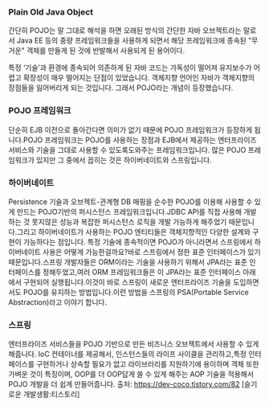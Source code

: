 ### Plain Old Java Object
간단히 POJO는 말 그대로 해석을 하면 오래된 방식의 간단한 자바 오브젝트라는 말로서
Java EE 등의 중량 프레임워크들을 사용하게 되면서 해당 프레임워크에 종속된 "무거운" 객체를 만들게 된 것에 반발해서 사용되게 된 용어이다.

특정 ‘기술’과 환경에 종속되어 의존하게 된 자바 코드는 가독성이 떨어져 유지보수가 어렵고 확장성이 매우 떨어지는 단점이 있었습니다.
객체지향 언어인 자바가 객체지향의 장점들을 잃어버리게 되는 것입니다. 그래서 POJO라는 개념이 등장했습니다.
### POJO 프레임워크
단순히 EJB 이전으로 돌아간다면 의미가 없기 때문에 POJO 프레임워크가 등장하게 됩니다.POJO 프레임워크는 POJO를 사용하는 장점과 EJB에서 제공하는 엔터프라이즈 서비스와 기술을 그대로 사용할 수 있도록도와주는 프레임워크입니다. 많은 POJO 프레임워크가 있지만 그 중에서 꼽히는 것은 하이버네이트와 스프링입니다.

### 하이버네이트
Persistence 기술과 오브젝트-관계형 DB 매핑을 순수한 POJO를 이용해 사용할 수 있게 만드는 POJO기반의 퍼시스턴스 프레임워크입니다.JDBC API를 직접 사용해 개발하는 것 못지않은 성능과 복잡한 퍼시스턴스 로직을 개발 가능하게 해주었기 때문입니다.그리고 하이버네이트가 사용하는 POJO 엔티티들은 객체지향적인 다양한 설계와 구현이 가능하다는 점입니다. 특정 기술에 종속적이면 POJO가 아니라면서 스프링에서 하이버네이트 사용은 어떻게 가능한걸까요?바로 스프링에서 정한 표준 인터페이스가 있기 때문입니다.스프링 개발자들은 ORM이라는 기술을 사용하기 위해서 JPA라는 표준 인터페이스를 정해두었고,여러 ORM 프레임워크들은 이 JPA라는 표준 인터페이스 아래에서 구현되어 실행됩니다.이것이 바로 스프링이 새로운 엔터프라이즈 기술을 도입하면서도 POJO를 유지하는 방법입니다.이런 방법을 스프링의 PSA(Portable Service Abstraction)라고 이야기 합니다.


### 스프링
 엔터프라이즈 서비스들을 POJO 기반으로 만든 비즈니스 오브젝트에서 사용할 수 있게 해줍니다. IoC 컨테이너를 제공해서, 인스턴스들의 라이프 사이클을 관리하고,특정 인터페이스를 구현하거나 상속할 필요가 없고 라이브러리를 지원하기에 용이하며 객체 또한 가벼운 것이 특징이며, OOP를 더 OOP답게 쓸 수 있게 해주는 AOP 기술을 적용해서 POJO 개발을 더 쉽게 만들어줍니다.
출처: https://dev-coco.tistory.com/82 [슬기로운 개발생활:티스토리]

